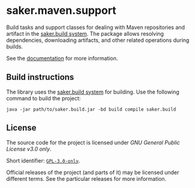 # saker.maven.support

Build tasks and support classes for dealing with Maven repositories and artifact in the [saker.build system](https://saker.build). The package allows resolving dependencies, downloading artifacts, and other related operations during builds.

See the [documentation](https://saker.build/saker.maven.support/doc/) for more information.

## Build instructions

The library uses the [saker.build system](https://saker.build) for building. Use the following command to build the project:

```
java -jar path/to/saker.build.jar -bd build compile saker.build
```

## License

The source code for the project is licensed under *GNU General Public License v3.0 only*.

Short identifier: [`GPL-3.0-only`](https://spdx.org/licenses/GPL-3.0-only.html).

Official releases of the project (and parts of it) may be licensed under different terms. See the particular releases for more information.
